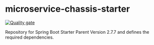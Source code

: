 # microservice-chassis-starter
[![Quality gate](https://sonarcloud.io/api/project_badges/quality_gate?project=upa-io_microservice-chassis-starter)](https://sonarcloud.io/summary/new_code?id=upa-io_microservice-chassis-starter)

Repository for Spring Boot Starter Parent Version 2.7.7 and defines the required dependencies.
